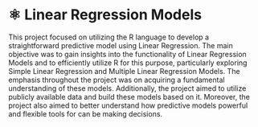 # ⚛️ Linear Regression Models 

This project focused on utilizing the R language to develop a straightforward predictive model using Linear Regression. The main objective was to gain insights into the functionality of Linear Regression Models and to efficiently utilize R for this purpose, particularly exploring Simple Linear Regression and Multiple Linear Regression Models. The emphasis throughout the project was on acquiring a fundamental understanding of these models. Additionally, the project aimed to utilize publicly available data and build these models based on it. Moreover, the project also aimed to better understand how predictive models powerful and flexible tools for can be making decisions.
